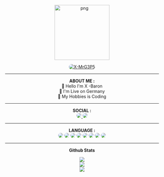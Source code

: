 <p align="center">
   <img style="width: 180px; height: 180px;" src="https://avatars.githubusercontent.com/u/57594747?s=400&u=da1eec8bf84a62a2ca11230d358dfac0bb000bcd&v=4" alt="png" width="128" height="128"/>
</p>

<p align="center">
    <a href="https://github.com/7ucg">
        <img title="X-MrG3P5" style="border-radius: 25px;" src="https://img.shields.io/badge/X MrG3P5-green?colorA=%23ff0000&colorB=%23017e40&style=for-the-badge">
    </a>
</p>

<hr>

<div align="center">
    <span><b>ABOUT ME :</b></span>
</div>

<div align="center">
    <div>
        <span>👋 Hello I'm X -Baron</span>
        <br>
        <span>📌 I'm Live on Germany</span>
        <br>
        <span>📌 My Hobbies is Coding </span>
    </div>
</div>

<hr>

<div align="center">
    <span><b>SOCIAL :</b></span>
</div>

<div align="center">
    <a href="https://t.me/xyqr0">
        <img style="border-radius: 25px;" src="https://img.shields.io/badge/Telegram-%23118EEA.svg?logo=Telegram&logoColor=white">
    </a>
    <a href="https://wa.me/4365022989060">
        <img style="border-radius: 25px;" src="https://img.shields.io/badge/Whatsapp-%23017e40.svg?logo=Whatsapp&logoColor=white">
    </a>
</div>



<hr>

<div align="center">
    <span><b>LANGUAGE :</b></span>
</div>

<div align="center">
    <img style="border-radius: 25px;" src="https://img.shields.io/badge/c++-%2300599C.svg?style=for-the-badge&logo=c%2B%2B&logoColor=white">
    <img style="border-radius: 25px;" src="https://img.shields.io/badge/php-%23777BB4.svg?style=for-the-badge&logo=php&logoColor=white">
    <img style="border-radius: 25px;" src="https://img.shields.io/badge/python-3670A0?style=for-the-badge&logo=python&logoColor=ffdd54">
    <img style="border-radius: 25px;" src="https://img.shields.io/badge/shell_script-%23121011.svg?style=for-the-badge&logo=gnu-bash&logoColor=white">
    <img style="border-radius: 25px;" src="https://img.shields.io/badge/javascript-%23323330.svg?style=for-the-badge&logo=javascript&logoColor=%23F7DF1E">
    <img style="border-radius: 25px;" src="https://img.shields.io/badge/java-%23ED8B00.svg?style=for-the-badge&logo=java&logoColor=white">
    <img style="border-radius: 25px;" src="https://img.shields.io/badge/html5-%23E34F26.svg?style=for-the-badge&logo=html5&logoColor=white">
    <img style="border-radius: 25px;" src="https://img.shields.io/badge/go-%2300ADD8.svg?style=for-the-badge&logo=go&logoColor=white">
</div>



<hr>

<p align="center">
   <b>Github Stats</b>
</p>

<p align="center">
   <img src="https://github-readme-streak-stats.herokuapp.com/?user=MrG3P5&theme=dark&hide_border=false">
   <br>
   <img src="https://github-readme-stats.vercel.app/api?username=MrG3P5&theme=dark&hide_border=false&include_all_commits=true&count_private=false">
   <br>
   <img src="https://github-readme-stats.vercel.app/api/top-langs/?username=MrG3P5&theme=dark&hide_border=false&include_all_commits=true&count_priva">
</p>
